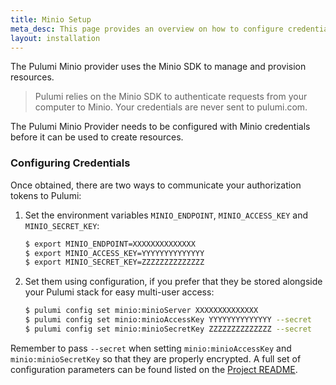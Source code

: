 ```yaml
---
title: Minio Setup
meta_desc: This page provides an overview on how to configure credentials for the Pulumi Minio Provider.
layout: installation
---
```


The Pulumi Minio provider uses the Minio SDK to manage and provision resources.

> Pulumi relies on the Minio SDK to authenticate requests from your computer to Minio. Your credentials are never sent
> to pulumi.com.

The Pulumi Minio Provider needs to be configured with Minio credentials
before it can be used to create resources.

### Configuring Credentials

Once obtained, there are two ways to communicate your authorization tokens to Pulumi:

1. Set the environment variables `MINIO_ENDPOINT`, `MINIO_ACCESS_KEY` and `MINIO_SECRET_KEY`:

    ```bash
    $ export MINIO_ENDPOINT=XXXXXXXXXXXXXX
    $ export MINIO_ACCESS_KEY=YYYYYYYYYYYYYY
    $ export MINIO_SECRET_KEY=ZZZZZZZZZZZZZZ
    ```

2. Set them using configuration, if you prefer that they be stored alongside your Pulumi stack for easy multi-user access:

    ```bash
    $ pulumi config set minio:minioServer XXXXXXXXXXXXXX
    $ pulumi config set minio:minioAccessKey YYYYYYYYYYYYYY --secret
    $ pulumi config set minio:minioSecretKey ZZZZZZZZZZZZZZ --secret
    ```

Remember to pass `--secret` when setting `minio:minioAccessKey` and `minio:minioSecretKey` so that they are properly encrypted. A full set of configuration parameters
can be found listed on the [Project README](https://github.com/pulumi/pulumi-minio/blob/master/README.md).
